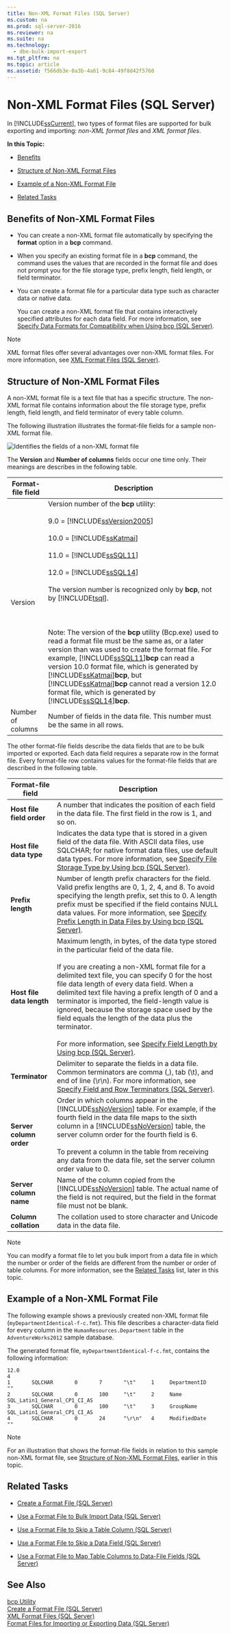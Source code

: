 ```yaml
---
title: Non-XML Format Files (SQL Server)
ms.custom: na
ms.prod: sql-server-2016
ms.reviewer: na
ms.suite: na
ms.technology: 
  - dbe-bulk-import-export
ms.tgt_pltfrm: na
ms.topic: article
ms.assetid: f566db3e-0a3b-4a61-9c84-49f8d42f5760
---
```

# Non-XML Format Files (SQL Server)
  In [!INCLUDE[ssCurrent](../../Token\Other/ssCurrent_md.md)], two types of format files are supported for bulk exporting and importing: *non\-XML format files* and *XML format files*.  
  
 **In this Topic:**  
  
-   [Benefits](#Benefits)  
  
-   [Structure of Non\-XML Format Files](#Structure)  
  
-   [Example of a Non\-XML Format File](#Examples)  
  
-   [Related Tasks](#RelatedTasks)  
  
##  <a name="Benefits"></a> Benefits of Non\-XML Format Files  
  
-   You can create a non\-XML format file automatically by specifying the **format** option in a **bcp** command.  
  
-   When you specify an existing format file in a **bcp** command, the command uses the values that are recorded in the format file and does not prompt you for the file storage type, prefix length, field length, or field terminator.  
  
-   You can create a format file for a particular data type such as character data or native data.  
  
     You can create a non\-XML format file that contains interactively specified attributes for each data field. For more information, see [Specify Data Formats for Compatibility when Using bcp &#40;SQL Server&#41;](../../Topics\TopicNameNotContainA/Specify-Data-Formats-for-Compatibility-when-Using-bcp--SQL-Server-.md).  
  
> [!NOTE]  
>  XML format files offer several advantages over non\-XML format files. For more information, see [XML Format Files &#40;SQL Server&#41;](../../Topics\TopicNameNotContainA/XML-Format-Files--SQL-Server-.md).  
  
##  <a name="Structure"></a> Structure of Non\-XML Format Files  
 A non\-XML format file is a text file that has a specific structure. The non\-XML format file contains information about the file storage type, prefix length, field length, and field terminator of every table column.  
  
 The following illustration illustrates the format\-file fields for a sample non\-XML format file.  
  
 ![Identifies the fields of a non-XML format file](../../Images\Image\ImageContaina/myDepart_fmt_ident_c.gif "myDepart_fmt_ident_c")  
  
 The **Version** and **Number of columns** fields occur one time only. Their meanings are describes in the following table.  
  
|Format\-file field|Description|  
|------------------------|-----------------|  
|Version|Version number of the **bcp** utility:<br /><br /> 9.0 \= [!INCLUDE[ssVersion2005](../../Token\Other/ssVersion2005_md.md)]<br /><br /> 10.0 \= [!INCLUDE[ssKatmai](../../Token\Other/ssKatmai_md.md)]<br /><br /> 11.0 \= [!INCLUDE[ssSQL11](../../Token\Other/ssSQL11_md.md)]<br /><br /> 12.0 \= [!INCLUDE[ssSQL14](../../Token\Other/ssSQL14_md.md)]<br /><br /> The version number is recognized only by **bcp**, not by [!INCLUDE[tsql](../../Token\Other/tsql_md.md)].<br /><br /> <br /><br /> Note: The version of the **bcp** utility \(Bcp.exe\) used to read a format file must be the same as, or a later version than was used to create the format file. For example, [!INCLUDE[ssSQL11](../../Token\Other/ssSQL11_md.md)]**bcp** can read a version 10.0 format file, which is generated by [!INCLUDE[ssKatmai](../../Token\Other/ssKatmai_md.md)]**bcp**, but [!INCLUDE[ssKatmai](../../Token\Other/ssKatmai_md.md)]**bcp** cannot read a version 12.0 format file, which is generated by [!INCLUDE[ssSQL14](../../Token\Other/ssSQL14_md.md)]**bcp**.|  
|Number of columns|Number of fields in the data file. This number must be the same in all rows.|  
  
 The other format\-file fields describe the data fields that are to be bulk imported or exported. Each data field requires a separate row in the format file. Every format\-file row contains values for the format\-file fields that are described in the following table.  
  
|Format\-file field|Description|  
|------------------------|-----------------|  
|**Host file field order**|A number that indicates the position of each field in the data file. The first field in the row is 1, and so on.|  
|**Host file data type**|Indicates the data type that is stored in a given field of the data file. With ASCII data files, use SQLCHAR; for native format data files, use default data types. For more information, see [Specify File Storage Type by Using bcp &#40;SQL Server&#41;](../../Topics\TopicNameNotContainA/Specify-File-Storage-Type-by-Using-bcp--SQL-Server-.md).|  
|**Prefix length**|Number of length prefix characters for the field. Valid prefix lengths are 0, 1, 2, 4, and 8. To avoid specifying the length prefix, set this to 0. A length prefix must be specified if the field contains NULL data values. For more information, see [Specify Prefix Length in Data Files by Using bcp &#40;SQL Server&#41;](../../Topics\TopicNameNotContainA/Specify-Prefix-Length-in-Data-Files-by-Using-bcp--SQL-Server-.md).|  
|**Host file data length**|Maximum length, in bytes, of the data type stored in the particular field of the data file.<br /><br /> If you are creating a non\-XML format file for a delimited text file, you can specify 0 for the host file data length of every data field. When a delimited text file having a prefix length of 0 and a terminator is imported, the field\-length value is ignored, because the storage space used by the field equals the length of the data plus the terminator.<br /><br /> For more information, see [Specify Field Length by Using bcp &#40;SQL Server&#41;](../../Topics\TopicNameNotContainA/Specify-Field-Length-by-Using-bcp--SQL-Server-.md).|  
|**Terminator**|Delimiter to separate the fields in a data file. Common terminators are comma \(,\), tab \(\\t\), and end of line \(\\r\\n\). For more information, see [Specify Field and Row Terminators &#40;SQL Server&#41;](../../Topics\TopicNameNotContainA/Specify-Field-and-Row-Terminators--SQL-Server-.md).|  
|**Server column order**|Order in which columns appear in the [!INCLUDE[ssNoVersion](../../Token\Other/ssNoVersion_md.md)] table. For example, if the fourth field in the data file maps to the sixth column in a [!INCLUDE[ssNoVersion](../../Token\Other/ssNoVersion_md.md)] table, the server column order for the fourth field is 6.<br /><br /> To prevent a column in the table from receiving any data from the data file, set the server column order value to 0.|  
|**Server column name**|Name of the column copied from the [!INCLUDE[ssNoVersion](../../Token\Other/ssNoVersion_md.md)] table. The actual name of the field is not required, but the field in the format file must not be blank.|  
|**Column collation**|The collation used to store character and Unicode data in the data file.|  
  
> [!NOTE]  
>  You can modify a format file to let you bulk import from a data file in which the number or order of the fields are different from the number or order of table columns. For more information, see the [Related Tasks](#RelatedTasks) list, later in this topic.  
  
##  <a name="Examples"></a> Example of a Non\-XML Format File  
 The following example shows a previously created non\-XML format file \(`myDepartmentIdentical-f-c.fmt`\). This file describes a character\-data field for every column in the `HumanResources.Department` table in the `AdventureWorks2012` sample database.  
  
 The generated format file, `myDepartmentIdentical-f-c.fmt`, contains the following information:  
  
```  
12.0  
4  
1       SQLCHAR       0       7       "\t"     1     DepartmentID     ""  
2       SQLCHAR       0       100     "\t"     2     Name             SQL_Latin1_General_CP1_CI_AS  
3       SQLCHAR       0       100     "\t"     3     GroupName        SQL_Latin1_General_CP1_CI_AS  
4       SQLCHAR       0       24      "\r\n"   4     ModifiedDate     ""  
```  
  
> [!NOTE]  
>  For an illustration that shows the format\-file fields in relation to this sample non\-XML format file, see [Structure of Non\-XML Format Files](#Structure), earlier in this topic.  
  
##  <a name="RelatedTasks"></a> Related Tasks  
  
-   [Create a Format File &#40;SQL Server&#41;](../../Topics\TopicNameContainA/Create-a-Format-File--SQL-Server-.md)  
  
-   [Use a Format File to Bulk Import Data &#40;SQL Server&#41;](../../Topics\TopicNameContainA/Use-a-Format-File-to-Bulk-Import-Data--SQL-Server-.md)  
  
-   [Use a Format File to Skip a Table Column &#40;SQL Server&#41;](../../Topics\TopicNameContainA/Use-a-Format-File-to-Skip-a-Table-Column--SQL-Server-.md)  
  
-   [Use a Format File to Skip a Data Field &#40;SQL Server&#41;](../../Topics\TopicNameContainA/Use-a-Format-File-to-Skip-a-Data-Field--SQL-Server-.md)  
  
-   [Use a Format File to Map Table Columns to Data-File Fields &#40;SQL Server&#41;](../../Topics\TopicNameContainA/Use-a-Format-File-to-Map-Table-Columns-to-Data-File-Fields--SQL-Server-.md)  
  
## See Also  
 [bcp Utility](../../Topics\TopicNameNotContainA/bcp-Utility.md)   
 [Create a Format File &#40;SQL Server&#41;](../../Topics\TopicNameContainA/Create-a-Format-File--SQL-Server-.md)   
 [XML Format Files &#40;SQL Server&#41;](../../Topics\TopicNameNotContainA/XML-Format-Files--SQL-Server-.md)   
 [Format Files for Importing or Exporting Data &#40;SQL Server&#41;](../../Topics\TopicNameNotContainA/Format-Files-for-Importing-or-Exporting-Data--SQL-Server-.md)  
  
  